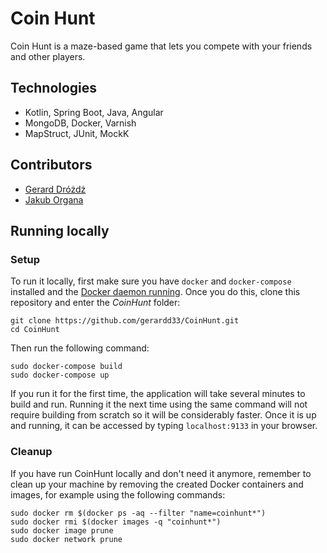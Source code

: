 # Coin Hunt
Coin Hunt is a maze-based game that lets you compete with your friends and other players.


## Technologies

- Kotlin, Spring Boot, Java, Angular
- MongoDB, Docker, Varnish
- MapStruct, JUnit, MockK


## Contributors

- [Gerard Dróżdż](https://github.com/gerardd33)
- [Jakub Organa](https://github.com/djakob991)


## Running locally

### Setup

To run it locally, first make sure you have ``docker`` and ``docker-compose`` installed and the [Docker daemon running](https://docs.docker.com/config/daemon/systemd/#start-manually). Once you do this, clone this repository and enter the *CoinHunt* folder:

```
git clone https://github.com/gerardd33/CoinHunt.git
cd CoinHunt
```

Then run the following command:

```
sudo docker-compose build
sudo docker-compose up
```

If you run it for the first time, the application will take several minutes to build and run. Running it the next time using the same command will not require building from scratch so it will be considerably faster. Once it is up and running, it can be accessed by typing ``localhost:9133`` in your browser.

### Cleanup

If you have run CoinHunt locally and don't need it anymore, remember to clean up your machine by removing the created Docker containers and images, for example using the following commands:

```
sudo docker rm $(docker ps -aq --filter "name=coinhunt*")
sudo docker rmi $(docker images -q "coinhunt*")
sudo docker image prune
sudo docker network prune
```
